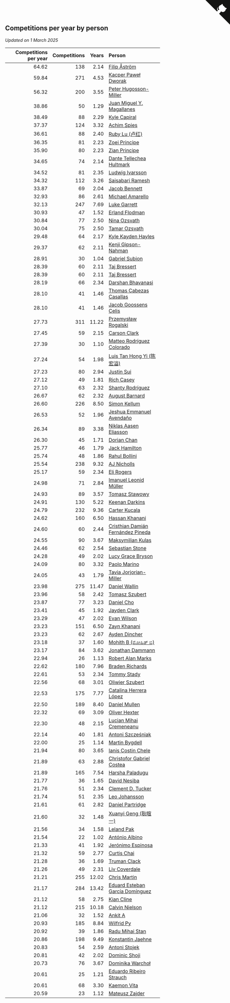 ## Competitions per year by person

*Updated on  1 March 2025*

| Competitions per year | Competitions | Years | Person |
| ---: | ---: | ---: | :--- |
| 64.62 | 138 | 2.14 | [Filip Åström](https://www.worldcubeassociation.org/persons/2023ASTR01) |
| 59.84 | 271 | 4.53 | [Kacper Paweł Dworak](https://www.worldcubeassociation.org/persons/2020DWOR01) |
| 56.32 | 200 | 3.55 | [Peter Hugosson-Miller](https://www.worldcubeassociation.org/persons/2021HUGO01) |
| 38.86 | 50 | 1.29 | [Juan Miguel Y. Magallanes](https://www.worldcubeassociation.org/persons/2023MAGA09) |
| 38.49 | 88 | 2.29 | [Kyle Capiral](https://www.worldcubeassociation.org/persons/2022CAPI02) |
| 37.37 | 124 | 3.32 | [Achim Spies](https://www.worldcubeassociation.org/persons/2021SPIE01) |
| 36.61 | 88 | 2.40 | [Ruby Lu (卢红)](https://www.worldcubeassociation.org/persons/2022LURU01) |
| 36.35 | 81 | 2.23 | [Zoei Principe](https://www.worldcubeassociation.org/persons/2022PRIN09) |
| 35.90 | 80 | 2.23 | [Zian Principe](https://www.worldcubeassociation.org/persons/2022PRIN08) |
| 34.65 | 74 | 2.14 | [Dante Tellechea Hultmark](https://www.worldcubeassociation.org/persons/2023HULT01) |
| 34.52 | 81 | 2.35 | [Ludwig Ivarsson](https://www.worldcubeassociation.org/persons/2022IVAR01) |
| 34.32 | 112 | 3.26 | [Saisabari Ramesh](https://www.worldcubeassociation.org/persons/2021RAME01) |
| 33.87 | 69 | 2.04 | [Jacob Bennett](https://www.worldcubeassociation.org/persons/2023BENN04) |
| 32.93 | 86 | 2.61 | [Michael Amarello](https://www.worldcubeassociation.org/persons/2022AMAR09) |
| 32.13 | 247 | 7.69 | [Luke Garrett](https://www.worldcubeassociation.org/persons/2017GARR05) |
| 30.93 | 47 | 1.52 | [Erland Flodman](https://www.worldcubeassociation.org/persons/2023FLOD01) |
| 30.84 | 77 | 2.50 | [Nina Ozsvath](https://www.worldcubeassociation.org/persons/2022OZSV03) |
| 30.04 | 75 | 2.50 | [Tamar Ozsvath](https://www.worldcubeassociation.org/persons/2022OZSV04) |
| 29.48 | 64 | 2.17 | [Kyle Kayden Hayles](https://www.worldcubeassociation.org/persons/2022HAYL02) |
| 29.37 | 62 | 2.11 | [Kenji Gipson-Nahman](https://www.worldcubeassociation.org/persons/2023GIPS01) |
| 28.91 | 30 | 1.04 | [Gabriel Subion](https://www.worldcubeassociation.org/persons/2024SUBI01) |
| 28.39 | 60 | 2.11 | [Taj Bressert](https://www.worldcubeassociation.org/persons/2023BRES01) |
| 28.39 | 60 | 2.11 | [Taj Bressert](https://www.worldcubeassociation.org/persons/2023BRES01) |
| 28.19 | 66 | 2.34 | [Darshan Bhavanasi](https://www.worldcubeassociation.org/persons/2022BHAV01) |
| 28.10 | 41 | 1.46 | [Thomas Cabezas Casallas](https://www.worldcubeassociation.org/persons/2023CASA08) |
| 28.10 | 41 | 1.46 | [Jacob Goossens Celis](https://www.worldcubeassociation.org/persons/2023CELI06) |
| 27.73 | 311 | 11.22 | [Przemysław Rogalski](https://www.worldcubeassociation.org/persons/2013ROGA02) |
| 27.45 | 59 | 2.15 | [Carson Clark](https://www.worldcubeassociation.org/persons/2023CLAR02) |
| 27.39 | 30 | 1.10 | [Matteo Rodríguez Colorado](https://www.worldcubeassociation.org/persons/2024COLO04) |
| 27.24 | 54 | 1.98 | [Luis Tan Hong Yi (陈宏溢)](https://www.worldcubeassociation.org/persons/2023YILU01) |
| 27.23 | 80 | 2.94 | [Justin Sui](https://www.worldcubeassociation.org/persons/2022SUIJ01) |
| 27.12 | 49 | 1.81 | [Rich Casey](https://www.worldcubeassociation.org/persons/2023CASE06) |
| 27.10 | 63 | 2.32 | [Shanty Rodríguez](https://www.worldcubeassociation.org/persons/2022CUBI01) |
| 26.67 | 62 | 2.32 | [August Barnard](https://www.worldcubeassociation.org/persons/2022BARN21) |
| 26.60 | 226 | 8.50 | [Simon Kellum](https://www.worldcubeassociation.org/persons/2016KELL12) |
| 26.53 | 52 | 1.96 | [Jeshua Emmanuel Avendaño](https://www.worldcubeassociation.org/persons/2023AVEN01) |
| 26.34 | 89 | 3.38 | [Niklas Aasen Eliasson](https://www.worldcubeassociation.org/persons/2021ELIA01) |
| 26.30 | 45 | 1.71 | [Dorian Chan](https://www.worldcubeassociation.org/persons/2023DORI01) |
| 25.77 | 46 | 1.79 | [Jack Hamilton](https://www.worldcubeassociation.org/persons/2023HAMI08) |
| 25.74 | 48 | 1.86 | [Rahul Bollini](https://www.worldcubeassociation.org/persons/2023BOLL01) |
| 25.54 | 238 | 9.32 | [AJ Nicholls](https://www.worldcubeassociation.org/persons/2015NICH04) |
| 25.17 | 59 | 2.34 | [Eli Rogers](https://www.worldcubeassociation.org/persons/2022ROGE05) |
| 24.98 | 71 | 2.84 | [Imanuel Leonid Müller](https://www.worldcubeassociation.org/persons/2022MULL02) |
| 24.93 | 89 | 3.57 | [Tomasz Stawowy](https://www.worldcubeassociation.org/persons/2021STAW01) |
| 24.91 | 130 | 5.22 | [Keenan Darkins](https://www.worldcubeassociation.org/persons/2019DARK02) |
| 24.79 | 232 | 9.36 | [Carter Kucala](https://www.worldcubeassociation.org/persons/2015KUCA01) |
| 24.62 | 160 | 6.50 | [Hassan Khanani](https://www.worldcubeassociation.org/persons/2018KHAN26) |
| 24.60 | 60 | 2.44 | [Cristhian Damián Fernández Pineda](https://www.worldcubeassociation.org/persons/2022PINE05) |
| 24.55 | 90 | 3.67 | [Maksymilian Kulas](https://www.worldcubeassociation.org/persons/2021KULA02) |
| 24.46 | 62 | 2.54 | [Sebastian Stone](https://www.worldcubeassociation.org/persons/2022STON09) |
| 24.28 | 49 | 2.02 | [Lucy Grace Bryson](https://www.worldcubeassociation.org/persons/2023BRYS01) |
| 24.09 | 80 | 3.32 | [Paolo Marino](https://www.worldcubeassociation.org/persons/2021MARI04) |
| 24.05 | 43 | 1.79 | [Tavia Jorjorian-Miller](https://www.worldcubeassociation.org/persons/2023JORJ01) |
| 23.98 | 275 | 11.47 | [Daniel Wallin](https://www.worldcubeassociation.org/persons/2013WALL03) |
| 23.96 | 58 | 2.42 | [Tomasz Szubert](https://www.worldcubeassociation.org/persons/2022SZUB02) |
| 23.87 | 77 | 3.23 | [Daniel Cho](https://www.worldcubeassociation.org/persons/2021CHOD01) |
| 23.41 | 45 | 1.92 | [Jayden Clark](https://www.worldcubeassociation.org/persons/2023CLAR13) |
| 23.29 | 47 | 2.02 | [Evan Wilson](https://www.worldcubeassociation.org/persons/2023WILS11) |
| 23.23 | 151 | 6.50 | [Zayn Khanani](https://www.worldcubeassociation.org/persons/2018KHAN28) |
| 23.23 | 62 | 2.67 | [Ayden Dincher](https://www.worldcubeassociation.org/persons/2022DINC01) |
| 23.18 | 37 | 1.60 | [Mohith B (ಮೋಹಿತ್ ಬಿ)](https://www.worldcubeassociation.org/persons/2023BMOH01) |
| 23.17 | 84 | 3.62 | [Jonathan Dammann](https://www.worldcubeassociation.org/persons/2021DAMM01) |
| 22.94 | 26 | 1.13 | [Robert Alan Marks](https://www.worldcubeassociation.org/persons/2024MARK03) |
| 22.62 | 180 | 7.96 | [Braden Richards](https://www.worldcubeassociation.org/persons/2017RICH02) |
| 22.61 | 53 | 2.34 | [Tommy Stady](https://www.worldcubeassociation.org/persons/2022STAD01) |
| 22.56 | 68 | 3.01 | [Oliwier Szubert](https://www.worldcubeassociation.org/persons/2022SZUB01) |
| 22.53 | 175 | 7.77 | [Catalina Herrera López](https://www.worldcubeassociation.org/persons/2017LOPE31) |
| 22.50 | 189 | 8.40 | [Daniel Mullen](https://www.worldcubeassociation.org/persons/2016MULL04) |
| 22.32 | 69 | 3.09 | [Oliver Hexter](https://www.worldcubeassociation.org/persons/2022HEXT01) |
| 22.30 | 48 | 2.15 | [Lucian Mihai Cremeneanu](https://www.worldcubeassociation.org/persons/2023CREM01) |
| 22.14 | 40 | 1.81 | [Antoni Szcześniak](https://www.worldcubeassociation.org/persons/2023SZCZ04) |
| 22.00 | 25 | 1.14 | [Martin Bygdell](https://www.worldcubeassociation.org/persons/2024BYGD01) |
| 21.94 | 80 | 3.65 | [Ianis Costin Chele](https://www.worldcubeassociation.org/persons/2021CHEL01) |
| 21.89 | 63 | 2.88 | [Christofor Gabriel Costea](https://www.worldcubeassociation.org/persons/2022COST03) |
| 21.89 | 165 | 7.54 | [Harsha Paladugu](https://www.worldcubeassociation.org/persons/2017PALA08) |
| 21.77 | 36 | 1.65 | [David Nesiba](https://www.worldcubeassociation.org/persons/2023NESI01) |
| 21.76 | 51 | 2.34 | [Clement D. Tucker](https://www.worldcubeassociation.org/persons/2022TUCK09) |
| 21.74 | 51 | 2.35 | [Leo Johansson](https://www.worldcubeassociation.org/persons/2022JOHA08) |
| 21.61 | 61 | 2.82 | [Daniel Partridge](https://www.worldcubeassociation.org/persons/2022PART02) |
| 21.60 | 32 | 1.48 | [Xuanyi Geng (耿暄一)](https://www.worldcubeassociation.org/persons/2023GENG02) |
| 21.56 | 34 | 1.58 | [Leland Pak](https://www.worldcubeassociation.org/persons/2023PAKL02) |
| 21.54 | 22 | 1.02 | [António Albino](https://www.worldcubeassociation.org/persons/2024ALBI01) |
| 21.33 | 41 | 1.92 | [Jerónimo Espinosa](https://www.worldcubeassociation.org/persons/2023ESPI07) |
| 21.32 | 59 | 2.77 | [Curtis Chai](https://www.worldcubeassociation.org/persons/2022CHAI02) |
| 21.28 | 36 | 1.69 | [Truman Clack](https://www.worldcubeassociation.org/persons/2023CLAC02) |
| 21.26 | 49 | 2.31 | [Liv Coverdale](https://www.worldcubeassociation.org/persons/2022COVE02) |
| 21.21 | 255 | 12.02 | [Chris Martin](https://www.worldcubeassociation.org/persons/2013MART03) |
| 21.17 | 284 | 13.42 | [Eduard Esteban García Domínguez](https://www.worldcubeassociation.org/persons/2011EDUA01) |
| 21.12 | 58 | 2.75 | [Kian Cline](https://www.worldcubeassociation.org/persons/2022CLIN01) |
| 21.12 | 215 | 10.18 | [Calvin Nielson](https://www.worldcubeassociation.org/persons/2014NIEL03) |
| 21.06 | 32 | 1.52 | [Ankit A](https://www.worldcubeassociation.org/persons/2023AANK01) |
| 20.93 | 185 | 8.84 | [Wilfrid Py](https://www.worldcubeassociation.org/persons/2016PYWI01) |
| 20.92 | 39 | 1.86 | [Radu Mihai Stan](https://www.worldcubeassociation.org/persons/2023STAN09) |
| 20.86 | 198 | 9.49 | [Konstantin Jaehne](https://www.worldcubeassociation.org/persons/2015JAEH01) |
| 20.83 | 54 | 2.59 | [Antoni Stojek](https://www.worldcubeassociation.org/persons/2022STOJ03) |
| 20.81 | 42 | 2.02 | [Dominic Shoji](https://www.worldcubeassociation.org/persons/2023SHOJ01) |
| 20.73 | 76 | 3.67 | [Dominika Warchoł](https://www.worldcubeassociation.org/persons/2021WARC01) |
| 20.61 | 25 | 1.21 | [Eduardo Ribeiro Strauch](https://www.worldcubeassociation.org/persons/2023STRA33) |
| 20.61 | 68 | 3.30 | [Kaemon Vita](https://www.worldcubeassociation.org/persons/2021VITA01) |
| 20.59 | 23 | 1.12 | [Mateusz Zajder](https://www.worldcubeassociation.org/persons/2024ZAJD01) |


<a href="https://github.com/jonatanklosko/wca_statistics" class="github-corner" aria-label="View source on Github"><svg width="80" height="80" viewBox="0 0 250 250" style="fill:#151513; color:#fff; position: absolute; top: 0; border: 0; right: 0;" aria-hidden="true"><path d="M0,0 L115,115 L130,115 L142,142 L250,250 L250,0 Z"></path><path d="M128.3,109.0 C113.8,99.7 119.0,89.6 119.0,89.6 C122.0,82.7 120.5,78.6 120.5,78.6 C119.2,72.0 123.4,76.3 123.4,76.3 C127.3,80.9 125.5,87.3 125.5,87.3 C122.9,97.6 130.6,101.9 134.4,103.2" fill="currentColor" style="transform-origin: 130px 106px;" class="octo-arm"></path><path d="M115.0,115.0 C114.9,115.1 118.7,116.5 119.8,115.4 L133.7,101.6 C136.9,99.2 139.9,98.4 142.2,98.6 C133.8,88.0 127.5,74.4 143.8,58.0 C148.5,53.4 154.0,51.2 159.7,51.0 C160.3,49.4 163.2,43.6 171.4,40.1 C171.4,40.1 176.1,42.5 178.8,56.2 C183.1,58.6 187.2,61.8 190.9,65.4 C194.5,69.0 197.7,73.2 200.1,77.6 C213.8,80.2 216.3,84.9 216.3,84.9 C212.7,93.1 206.9,96.0 205.4,96.6 C205.1,102.4 203.0,107.8 198.3,112.5 C181.9,128.9 168.3,122.5 157.7,114.1 C157.9,116.9 156.7,120.9 152.7,124.9 L141.0,136.5 C139.8,137.7 141.6,141.9 141.8,141.8 Z" fill="currentColor" class="octo-body"></path></svg></a><style>.github-corner:hover .octo-arm{animation:octocat-wave 560ms ease-in-out}@keyframes octocat-wave{0%,100%{transform:rotate(0)}20%,60%{transform:rotate(-25deg)}40%,80%{transform:rotate(10deg)}}@media (max-width:500px){.github-corner:hover .octo-arm{animation:none}.github-corner .octo-arm{animation:octocat-wave 560ms ease-in-out}}</style>
